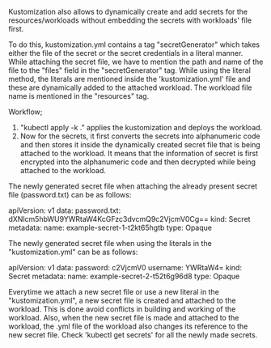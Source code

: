 Kustomization also allows to dynamically create and add secrets for the resources/workloads without embedding the secrets with workloads' file first. 

To do this, kustomization.yml contains a tag "secretGenerator" which takes either the file of the secret or the secret credentials in a literal manner. While attaching the secret file, we have to mention the path and name of the file to the "files" field in the "secretGenerator" tag. While using the literal method, the literals are mentioned inside the 'kustomization.yml' file and these are dynamically added to the attached workload. The workload file name is mentioned in the "resources" tag.

Workflow;
1. "kubectl apply -k ." applies the kustomization and deploys the workload.
2. Now for the secrets, it first converts the secrets into alphanumeric code and then stores it inside the dynamically created secret file    that is being attached to the workload. It means that the information of secret is first encrypted into the alphanumeric code and then    decrypted while being attached to the workload.

The newly generated secret file when attaching the already present secret file (password.txt) can be as follows:

apiVersion: v1
data:
  password.txt: dXNlcm5hbWU9YWRtaW4KcGFzc3dvcmQ9c2VjcmV0Cg==
kind: Secret
metadata:
  name: example-secret-1-t2kt65hgtb
type: Opaque

The newly generated secret file when using the literals in the "kustomization.yml" can be as follows:

apiVersion: v1
data:
  password: c2VjcmV0
  username: YWRtaW4=
kind: Secret
metadata:
  name: example-secret-2-t52t6g96d8
type: Opaque

Everytime we attach a new secret file or use a new literal in the "kustomization.yml", a new secret file is created and attached to the workload. This is done avoid conflicts in building and working of the workload. Also, when the new secret file is made and attached to the workload, the .yml file of the workload also changes its reference to the new secret file. Check 'kubectl get secrets' for all the newly made secrets.

